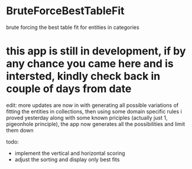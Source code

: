 # BruteForceBestTableFit
brute forcing the best table fit for entities in categories

# this app is still in development, if by any chance you came here and is intersted, kindly check back in couple of days from date

edit: more updates are now in with generating all possible variations of fitting the entities in collections, then using some domain specific rules i proved yesterday along with some known priciples (actually just 1, pigeonhole principle), the app now generates all the possibilities and limit them down

todo:

- implement the vertical and horizontal scoring
- adjust the sorting and display only best fits

